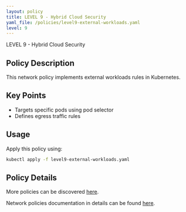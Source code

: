 ```yaml
---
layout: policy
title: LEVEL 9 - Hybrid Cloud Security
yaml_file: /policies/level9-external-workloads.yaml
level: 9
---
```


LEVEL 9 - Hybrid Cloud Security

## Policy Description

This network policy implements external workloads rules in Kubernetes.

## Key Points

- Targets specific pods using pod selector
- Defines egress traffic rules

## Usage

Apply this policy using:
```bash
kubectl apply -f level9-external-workloads.yaml
```

## Policy Details

More policies can be discovered [here](/k8s-network-policies/).

Network policies documentation in details can be found [here](https://kubernetes.io/docs/concepts/services-networking/network-policies/).
